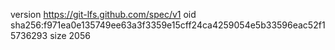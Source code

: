 version https://git-lfs.github.com/spec/v1
oid sha256:f971ea0e135749ee63a3f3359e15cff24ca4259054e5b33596eac52f15736293
size 2056
